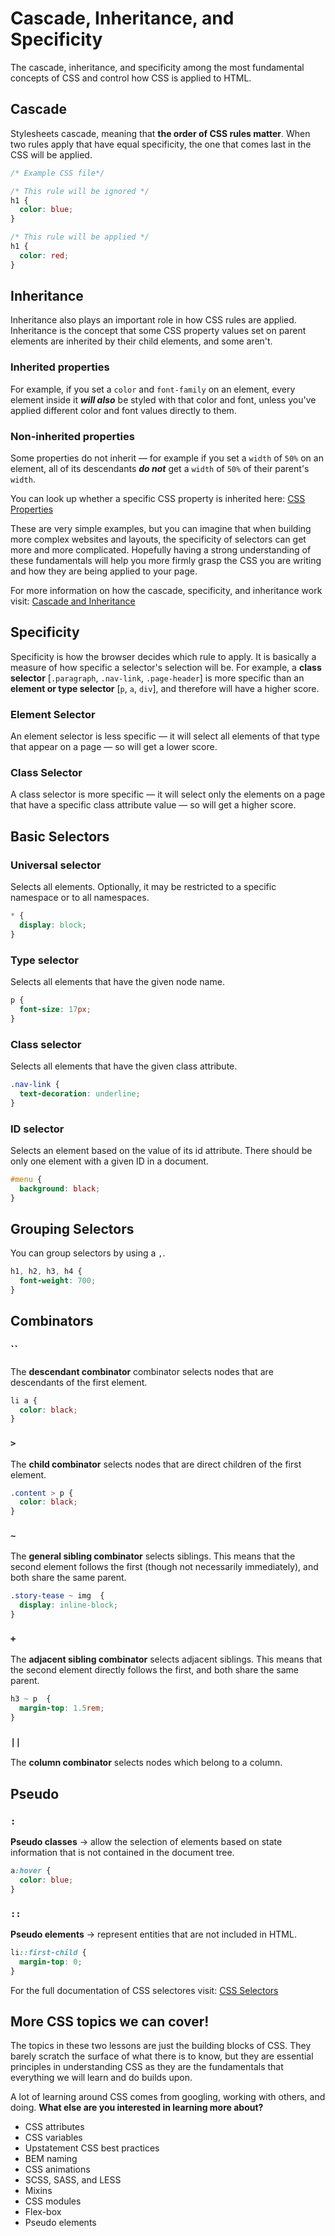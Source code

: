 # Cascade, Inheritance, and Specificity

The cascade, inheritance, and specificity among the most fundamental concepts of CSS and control how CSS is applied to HTML.

## Cascade

Stylesheets cascade, meaning that **the order of CSS rules matter**. When two rules apply that have equal specificity, the one that comes last in the CSS will be applied.

```CSS
/* Example CSS file*/

/* This rule will be ignored */
h1 {
  color: blue;
}

/* This rule will be applied */
h1 {
  color: red;
}
```

## Inheritance

Inheritance also plays an important role in how CSS rules are applied. Inheritance is the concept that some CSS property values set on parent elements are inherited by their child elements, and some aren't.

### Inherited properties

For example, if you set a `color` and `font-family` on an element, every element inside it **_will also_** be styled with that color and font, unless you've applied different color and font values directly to them.

### Non-inherited properties

Some properties do not inherit — for example if you set a `width` of `50%` on an element, all of its descendants **_do not_** get a `width` of `50%` of their parent's `width`.

You can look up whether a specific CSS property is inherited here: [CSS Properties](https://developer.mozilla.org/en-US/docs/Web/CSS/Reference)

These are very simple examples, but you can imagine that when building more complex websites and layouts, the specificity of selectors can get more and more complicated. Hopefully having a strong understanding of these fundamentals will help you more firmly grasp the CSS you are writing and how they are being applied to your page.

For more information on how the cascade, specificity, and inheritance work visit: [Cascade and Inheritance](https://developer.mozilla.org/en-US/docs/Learn/CSS/Building_blocks/Cascade_and_inheritance)

## Specificity

Specificity is how the browser decides which rule to apply. It is basically a measure of how specific a selector's selection will be. For example, a **class selector** [`.paragraph`, `.nav-link`, `.page-header`] is more specific than an **element or type selector** [`p`, `a`, `div`], and therefore will have a higher score.

### Element Selector

An element selector is less specific — it will select all elements of that type that appear on a page — so will get a lower score.

### Class Selector

A class selector is more specific — it will select only the elements on a page that have a specific class attribute value — so will get a higher score.

## Basic Selectors

### Universal selector

Selects all elements. Optionally, it may be restricted to a specific namespace or to all namespaces.

```CSS
* {
  display: block;
}
```

### Type selector

Selects all elements that have the given node name.

```CSS
p {
  font-size: 17px;
}
```

### Class selector

Selects all elements that have the given class attribute.

```CSS
.nav-link {
  text-decoration: underline;
}
```

### ID selector

Selects an element based on the value of its id attribute. There should be only one element with a given ID in a document.

```CSS
#menu {
  background: black;
}
```

## Grouping Selectors

You can group selectors by using a `,`.

```CSS
h1, h2, h3, h4 {
  font-weight: 700;
}
```

## Combinators

### ``

The **descendant combinator** combinator selects nodes that are descendants of the first element.

```CSS
li a {
  color: black;
}
```

### `>`

The **child combinator** selects nodes that are direct children of the first element.

```CSS
.content > p {
  color: black;
}
```

### `~`

The **general sibling combinator** selects siblings. This means that the second element follows the first (though not necessarily immediately), and both share the same parent.

```CSS
.story-tease ~ img  {
  display: inline-block;
}
```

### `+`

The **adjacent sibling combinator** selects adjacent siblings. This means that the second element directly follows the first, and both share the same parent.

```CSS
h3 ~ p  {
  margin-top: 1.5rem;
}
```

### `||`

The **column combinator** selects nodes which belong to a column.

## Pseudo

### `:`

**Pseudo classes** → allow the selection of elements based on state information that is not contained in the document tree.

```CSS
a:hover {
  color: blue;
}
```

### `::`

**Pseudo elements** → represent entities that are not included in HTML.

```CSS
li::first-child {
  margin-top: 0;
}
```

For the full documentation of CSS selectores visit: [CSS Selectors](https://developer.mozilla.org/en-US/docs/Web/CSS/CSS_Selectors)

## More CSS topics we can cover!

The topics in these two lessons are just the building blocks of CSS. They barely scratch the surface of what there is to know, but they are essential principles in understanding CSS as they are the fundamentals that everything we will learn and do builds upon.

A lot of learning around CSS comes from googling, working with others, and doing. **What else are you interested in learning more about?**

- CSS attributes
- CSS variables
- Upstatement CSS best practices
- BEM naming
- CSS animations
- SCSS, SASS, and LESS
- Mixins
- CSS modules
- Flex-box
- Pseudo elements
